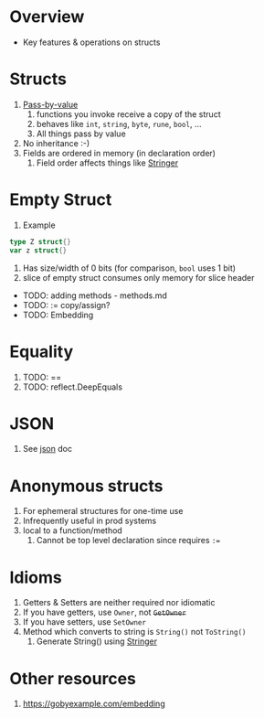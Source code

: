 # Overview
- Key features & operations on structs

# Structs
1. [Pass-by-value](TODO)
    1. functions you invoke receive a copy of the struct
    1. behaves like `int`, `string`, `byte`, `rune`, `bool`, ...
    1. All things pass by value
1. No inheritance :-)
1. Fields are ordered in memory (in declaration order)
    1. Field order affects things like [Stringer](https://pkg.go.dev/golang.org/x/tools/cmd/stringer)


# Empty Struct
1. Example
```go
type Z struct{}
var z struct{}
```
1. Has size/width of 0 bits (for comparison, `bool` uses 1 bit)
1. slice of empty struct consumes only memory for slice header


- TODO: adding methods - methods.md
- TODO: := copy/assign?
- TODO: Embedding

# Equality
1. TODO: ==
1. TODO: reflect.DeepEquals


# JSON
1. See [json](./json.md) doc


# Anonymous structs
1. For ephemeral structures for one-time use
1. Infrequently useful in prod systems
1. local to a function/method
    1. Cannot be top level declaration since requires `:=`


# Idioms
1. Getters & Setters are neither required nor idiomatic
1. If you have getters, use `Owner`, not ~~`GetOwner`~~
1. If you have setters, use `SetOwner`
1. Method which converts to string is `String()` not `ToString()`
    1. Generate String() using [Stringer](./stringer.md)


# Other resources
1. https://gobyexample.com/embedding
